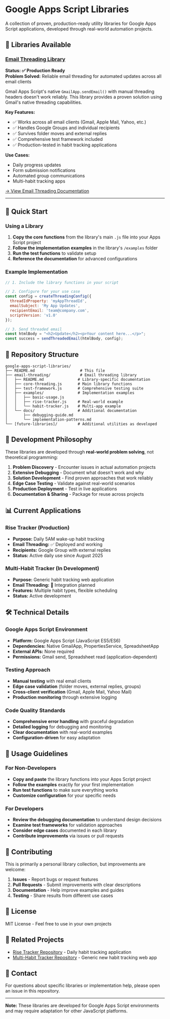 # Google Apps Script Libraries

A collection of proven, production-ready utility libraries for Google Apps Script applications, developed through real-world automation projects.

## 📧 Libraries Available

### [Email Threading Library](./email-threading/)
**Status: ✅ Production Ready**  
**Problem Solved:** Reliable email threading for automated updates across all email clients

Gmail Apps Script's native `GmailApp.sendEmail()` with manual threading headers doesn't work reliably. This library provides a proven solution using Gmail's native threading capabilities.

**Key Features:**
- ✅ Works across all email clients (Gmail, Apple Mail, Yahoo, etc.)
- ✅ Handles Google Groups and individual recipients  
- ✅ Survives folder moves and external replies
- ✅ Comprehensive test framework included
- ✅ Production-tested in habit tracking applications

**Use Cases:**
- Daily progress updates
- Form submission notifications  
- Automated group communications
- Multi-habit tracking apps

[→ View Email Threading Documentation](./email-threading/README.md)

---

## 🚀 Quick Start

### Using a Library
1. **Copy the core functions** from the library's main `.js` file into your Apps Script project
2. **Follow the implementation examples** in the library's `/examples` folder  
3. **Run the test functions** to validate setup
4. **Reference the documentation** for advanced configurations

### Example Implementation
```javascript
// 1. Include the library functions in your script

// 2. Configure for your use case
const config = createThreadingConfig({
  threadIdProperty: 'myAppThreadId',
  emailSubject: 'My App Updates',
  recipientEmail: 'team@company.com',
  scriptVersion: 'v1.0'
});

// 3. Send threaded email
const htmlBody = "<h2>Update</h2><p>Your content here...</p>";
const success = sendThreadedEmail(htmlBody, config);
```

## 📁 Repository Structure

```
google-apps-script-libraries/
├── README.md                    # This file
├── email-threading/             # Email threading library
│   ├── README.md               # Library-specific documentation
│   ├── core-threading.js       # Main library functions
│   ├── test-framework.js       # Comprehensive testing suite
│   ├── examples/               # Implementation examples
│   │   ├── basic-usage.js
│   │   ├── rise-tracker.js     # Real-world example
│   │   └── habit-tracker.js    # Multi-app example  
│   └── docs/                   # Additional documentation
│       ├── debugging-guide.md
│       └── implementation-patterns.md
└── [future-libraries]/         # Additional utilities as developed
```

## 🧪 Development Philosophy

These libraries are developed through **real-world problem solving**, not theoretical programming:

1. **Problem Discovery** - Encounter issues in actual automation projects
2. **Extensive Debugging** - Document what doesn't work and why  
3. **Solution Development** - Find proven approaches that work reliably
4. **Edge Case Testing** - Validate against real-world scenarios
5. **Production Deployment** - Test in live applications
6. **Documentation & Sharing** - Package for reuse across projects

## 📊 Current Applications

### Rise Tracker (Production)
- **Purpose:** Daily 5AM wake-up habit tracking
- **Email Threading:** ✅ Deployed and working
- **Recipients:** Google Group with external replies
- **Status:** Active daily use since August 2025

### Multi-Habit Tracker (In Development)  
- **Purpose:** Generic habit tracking web application
- **Email Threading:** 🔄 Integration planned
- **Features:** Multiple habit types, flexible scheduling
- **Status:** Active development

## 🛠️ Technical Details

### Google Apps Script Environment
- **Platform:** Google Apps Script (JavaScript ES5/ES6)
- **Dependencies:** Native GmailApp, PropertiesService, SpreadsheetApp
- **External APIs:** None required
- **Permissions:** Gmail send, Spreadsheet read (application-dependent)

### Testing Approach
- **Manual testing** with real email clients
- **Edge case validation** (folder moves, external replies, groups)  
- **Cross-client verification** (Gmail, Apple Mail, Yahoo Mail)
- **Production monitoring** through extensive logging

### Code Quality Standards
- **Comprehensive error handling** with graceful degradation
- **Detailed logging** for debugging and monitoring
- **Clear documentation** with real-world examples
- **Configuration-driven** for easy adaptation

## 📝 Usage Guidelines

### For Non-Developers
- **Copy and paste** the library functions into your Apps Script project
- **Follow the examples** exactly for your first implementation
- **Run test functions** to make sure everything works
- **Customize configuration** for your specific needs

### For Developers  
- **Review the debugging documentation** to understand design decisions
- **Examine test frameworks** for validation approaches
- **Consider edge cases** documented in each library
- **Contribute improvements** via issues or pull requests

## 🤝 Contributing

This is primarily a personal library collection, but improvements are welcome:

1. **Issues** - Report bugs or request features
2. **Pull Requests** - Submit improvements with clear descriptions
3. **Documentation** - Help improve examples and guides
4. **Testing** - Share results from different use cases

## 📄 License

MIT License - Feel free to use in your own projects

## 🔗 Related Projects

- [Rise Tracker Repository](https://github.com/kentonium3/bug-driven-development) - Daily habit tracking application
- [Multi-Habit Tracker Repository](https://github.com/kentonium3/multi-habit-tracker) - Generic new habit tracking web app

## 📧 Contact

For questions about specific libraries or implementation help, please open an issue in this repository.

---

**Note:** These libraries are developed for Google Apps Script environments and may require adaptation for other JavaScript platforms.
